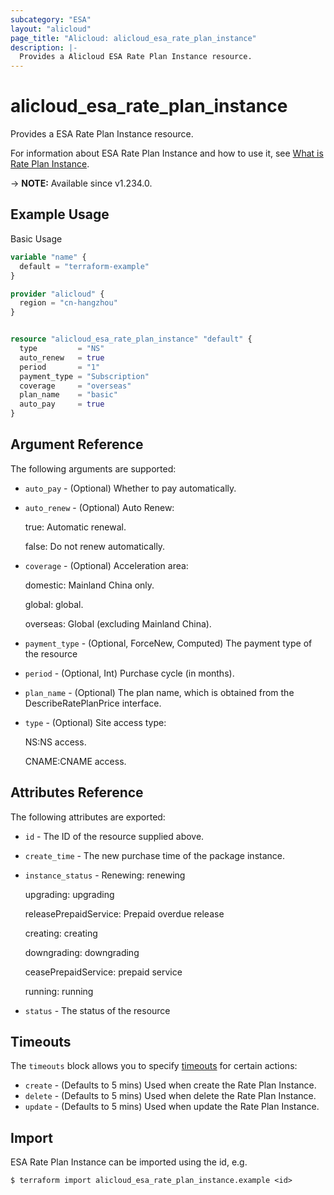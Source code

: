 ```yaml
---
subcategory: "ESA"
layout: "alicloud"
page_title: "Alicloud: alicloud_esa_rate_plan_instance"
description: |-
  Provides a Alicloud ESA Rate Plan Instance resource.
---
```


# alicloud_esa_rate_plan_instance

Provides a ESA Rate Plan Instance resource.



For information about ESA Rate Plan Instance and how to use it, see [What is Rate Plan Instance](https://www.alibabacloud.com/help/en/).

-> **NOTE:** Available since v1.234.0.

## Example Usage

Basic Usage

```terraform
variable "name" {
  default = "terraform-example"
}

provider "alicloud" {
  region = "cn-hangzhou"
}


resource "alicloud_esa_rate_plan_instance" "default" {
  type         = "NS"
  auto_renew   = true
  period       = "1"
  payment_type = "Subscription"
  coverage     = "overseas"
  plan_name    = "basic"
  auto_pay     = true
}
```

## Argument Reference

The following arguments are supported:
* `auto_pay` - (Optional) Whether to pay automatically.
* `auto_renew` - (Optional) Auto Renew:

  true: Automatic renewal.

  false: Do not renew automatically.
* `coverage` - (Optional) Acceleration area:

  domestic: Mainland China only.

  global: global.

  overseas: Global (excluding Mainland China).
* `payment_type` - (Optional, ForceNew, Computed) The payment type of the resource
* `period` - (Optional, Int) Purchase cycle (in months).
* `plan_name` - (Optional) The plan name, which is obtained from the DescribeRatePlanPrice interface.
* `type` - (Optional) Site access type:

  NS:NS access.

  CNAME:CNAME access.

## Attributes Reference

The following attributes are exported:
* `id` - The ID of the resource supplied above.
* `create_time` - The new purchase time of the package instance.
* `instance_status` - Renewing: renewing

  upgrading: upgrading

  releasePrepaidService: Prepaid overdue release

  creating: creating

  downgrading: downgrading

  ceasePrepaidService: prepaid service

  running: running
* `status` - The status of the resource

## Timeouts

The `timeouts` block allows you to specify [timeouts](https://www.terraform.io/docs/configuration-0-11/resources.html#timeouts) for certain actions:
* `create` - (Defaults to 5 mins) Used when create the Rate Plan Instance.
* `delete` - (Defaults to 5 mins) Used when delete the Rate Plan Instance.
* `update` - (Defaults to 5 mins) Used when update the Rate Plan Instance.

## Import

ESA Rate Plan Instance can be imported using the id, e.g.

```shell
$ terraform import alicloud_esa_rate_plan_instance.example <id>
```